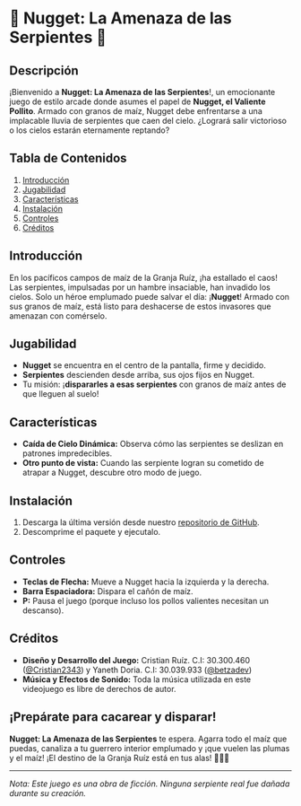 # 🌽 **Nugget: La Amenaza de las Serpientes** 🌽

## Descripción
¡Bienvenido a **Nugget: La Amenaza de las Serpientes**!, un emocionante juego de estilo arcade donde asumes el papel de **Nugget, el Valiente Pollito**. Armado con granos de maíz, Nugget debe enfrentarse a una implacable lluvia de serpientes que caen del cielo. ¿Logrará salir victorioso o los cielos estarán eternamente reptando?

## Tabla de Contenidos
1. [Introducción](#introducción)
2. [Jugabilidad](#jugabilidad)
3. [Características](#características)
4. [Instalación](#instalación)
5. [Controles](#controles)
6. [Créditos](#créditos)

## Introducción
En los pacíficos campos de maíz de la Granja Ruíz, ¡ha estallado el caos! Las serpientes, impulsadas por un hambre insaciable, han invadido los cielos. Solo un héroe emplumado puede salvar el día: ¡**Nugget**! Armado con sus granos de maíz, está listo para deshacerse de estos invasores que amenazan con comérselo.

## Jugabilidad
- **Nugget** se encuentra en el centro de la pantalla, firme y decidido.
- **Serpientes** descienden desde arriba, sus ojos fijos en Nugget.
- Tu misión: ¡**dispararles a esas serpientes** con granos de maíz antes de que lleguen al suelo!

## Características
- **Caída de Cielo Dinámica:** Observa cómo las serpientes se deslizan en patrones impredecibles.
- **Otro punto de vista:** Cuando las serpiente logran su cometido de atrapar a Nugget, descubre otro modo de juego.

## Instalación
1. Descarga la última versión desde nuestro [repositorio de GitHub](https://github.com/betzadev/videojuego).
2. Descomprime el paquete y ejecutalo.

## Controles
- **Teclas de Flecha:** Mueve a Nugget hacia la izquierda y la derecha. 
- **Barra Espaciadora:** Dispara el cañón de maíz.
- **P:** Pausa el juego (porque incluso los pollos valientes necesitan un descanso).

## Créditos
- **Diseño y Desarrollo del Juego:** Cristian Ruíz. C.I: 30.300.460  ([@Cristian2343](https://github.com/Cristian2343)) y Yaneth Doria. C.I: 30.039.933 ([@betzadev](https://github.com/betzadev))
- **Música y Efectos de Sonido:** Toda la música utilizada en este videojuego es libre de derechos de autor.

## ¡Prepárate para cacarear y disparar!
**Nugget: La Amenaza de las Serpientes** te espera. Agarra todo el maíz que puedas, canaliza a tu guerrero interior emplumado y ¡que vuelen las plumas y el maíz! ¡El destino de la Granja Ruíz está en tus alas! 🐔🌽🔥

---

*Nota: Este juego es una obra de ficción. Ninguna serpiente real fue dañada durante su creación.*